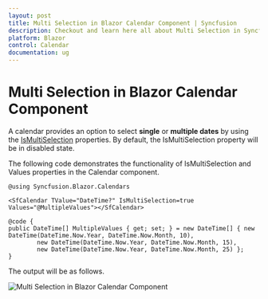 ```yaml
---
layout: post
title: Multi Selection in Blazor Calendar Component | Syncfusion
description: Checkout and learn here all about Multi Selection in Syncfusion Blazor Calendar component and much more.
platform: Blazor
control: Calendar
documentation: ug
---
```


# Multi Selection in Blazor Calendar Component

A calendar provides an option to select **single** or **multiple dates** by using the [IsMultiSelection](https://help.syncfusion.com/cr/blazor/Syncfusion.Blazor.Calendars.SfCalendar-1.html#Syncfusion_Blazor_Calendars_SfCalendar_1_Values) properties. By default, the IsMultiSelection property will be in disabled state.

The following code demonstrates the functionality of IsMultiSelection and Values properties in the Calendar component.

```cshtml
@using Syncfusion.Blazor.Calendars

<SfCalendar TValue="DateTime?" IsMultiSelection=true Values="@MultipleValues"></SfCalendar>

@code {
public DateTime[] MultipleValues { get; set; } = new DateTime[] { new DateTime(DateTime.Now.Year, DateTime.Now.Month, 10),
        new DateTime(DateTime.Now.Year, DateTime.Now.Month, 15),
        new DateTime(DateTime.Now.Year, DateTime.Now.Month, 25) };
}
```

The output will be as follows.

![Multi Selection in Blazor Calendar Component](./images/blazor-calendar-multi-selection.png)